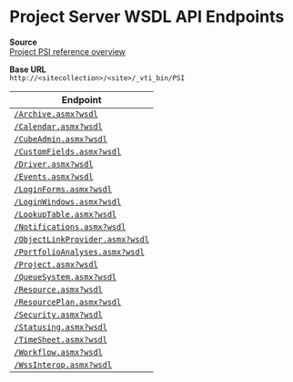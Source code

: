 # Project Server WSDL API Endpoints

**Source**<br>
[Project PSI reference overview](https://docs.microsoft.com/en-us/office/client-developer/project/project-psi-reference-overview)

**Base URL**<br>
`http://<sitecollection>/<site>/_vti_bin/PSI`

| Endpoint |
| -------- |
| [`/Archive.asmx?wsdl`](https://docs.microsoft.com/en-us/previous-versions/office/ms539702(v=office.14)) |
| [`/Calendar.asmx?wsdl`](https://docs.microsoft.com/en-us/previous-versions/office/ms483305(v=office.14)) |
| [`/CubeAdmin.asmx?wsdl`](https://docs.microsoft.com/en-us/previous-versions/office/ms452774(v=office.14)) |
| [`/CustomFields.asmx?wsdl`](https://docs.microsoft.com/en-us/previous-versions/office/ms487585(v=office.14)) |
| [`/Driver.asmx?wsdl`](https://docs.microsoft.com/en-us/previous-versions/office/ee754167(v=office.14)) |
| [`/Events.asmx?wsdl`](https://docs.microsoft.com/en-us/previous-versions/office/ms489332(v=office.14)) |
| [`/LoginForms.asmx?wsdl`](https://docs.microsoft.com/en-us/previous-versions/office/ms419646(v=office.14)) |
| [`/LoginWindows.asmx?wsdl`](https://docs.microsoft.com/en-us/previous-versions/office/ms479093(v=office.14)) |
| [`/LookupTable.asmx?wsdl`](https://docs.microsoft.com/en-us/previous-versions/office/ms473857(v=office.14)) |
| [`/Notifications.asmx?wsdl`](https://docs.microsoft.com/en-us/previous-versions/office/ms489076(v=office.14)) |
| [`/ObjectLinkProvider.asmx?wsdl`](https://docs.microsoft.com/en-us/previous-versions/office/ms510561(v=office.14)) |
| [`/PortfolioAnalyses.asmx?wsdl`](https://docs.microsoft.com/en-us/previous-versions/office/ee754323(v=office.14)) |
| [`/Project.asmx?wsdl`](https://docs.microsoft.com/en-us/previous-versions/office/ms454201(v=office.14)) |
| [`/QueueSystem.asmx?wsdl`](https://docs.microsoft.com/en-us/previous-versions/office/ms513296(v=office.14)) |
| [`/Resource.asmx?wsdl`](https://docs.microsoft.com/en-us/previous-versions/office/ms502308(v=office.14)) |
| [`/ResourcePlan.asmx?wsdl`](https://docs.microsoft.com/en-us/previous-versions/office/ms421898(v=office.14)) |
| [`/Security.asmx?wsdl`](https://docs.microsoft.com/en-us/previous-versions/office/ms411044(v=office.14)) |
| [`/Statusing.asmx?wsdl`](https://docs.microsoft.com/en-us/previous-versions/office/ms424917(v=office.14)) |
| [`/TimeSheet.asmx?wsdl`](https://docs.microsoft.com/en-us/previous-versions/office/ms502307(v=office.14)) |
| [`/Workflow.asmx?wsdl`](https://docs.microsoft.com/en-us/previous-versions/office/ms573902(v=office.14)) |
| [`/WssInterop.asmx?wsdl`](https://docs.microsoft.com/en-us/previous-versions/office/ms539987(v=office.14)) |